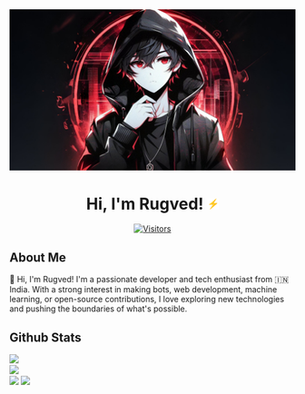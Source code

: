 <div align="center">
<img src="https://github.com/rugveddanej/rugveddanej/blob/main/assets/images/avatar_landscape.jpg">
  
# Hi, I'm Rugved! <img src="https://github.com/rugveddanej/rugveddanej/blob/main/assets/gif/bolt.gif" width="20px">

[![Visitors](https://api.visitorbadge.io/api/visitors?path=https%3A%2F%2Fgithub.com%2Frugveddanej&label=VIEWS&labelColor=%23000000&countColor=%23fe3d58)](https://visitorbadge.io/status?path=https%3A%2F%2Fgithub.com%2Frugveddanej)
</div>

## About Me
👋 Hi, I'm Rugved! I'm a passionate developer and tech enthusiast from 🇮🇳 India. With a strong interest in making bots, web development, machine learning, or open-source contributions, I love exploring new technologies and pushing the boundaries of what's possible. 

## Github Stats
![](https://github-readme-stats.vercel.app/api?username=rugveddanej&title_color=fff&icon_color=cf9fff&text_color=9f9f9f&bg_color=151515&hide_border=false&include_all_commits=false&count_private=false)<br/>
![](https://github-readme-streak-stats.herokuapp.com/?user=rugveddanej&theme=dark&fire=dc143c&ring=dc143c&currStreakLabel=dc143c&hide_border=false)<br/>
![](https://github-readme-stats.vercel.app/api/top-langs/?username=rugveddanej&title_color=fff&icon_color=cf9fff&text_color=9f9f9f&bg_color=151515&hide_border=false&include_all_commits=false&count_private=false&layout=compact)
![](https://github-contributor-stats.vercel.app/api?username=rugveddanej&limit=5&title_color=fff&icon_color=dc143c&text_color=9f9f9f&bg_color=151515&combine_all_yearly_contributions=true)



